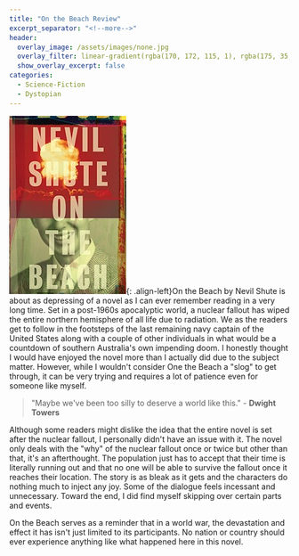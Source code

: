 ```yaml
---
title: "On the Beach Review"
excerpt_separator: "<!--more-->"
header:
  overlay_image: /assets/images/none.jpg
  overlay_filter: linear-gradient(rgba(170, 172, 115, 1), rgba(175, 35, 35, 1))
  show_overlay_excerpt: false
categories:
  - Science-Fiction
  - Dystopian
---
```

![on-the-beach-cover](/assets/images/on-the-beach.jpg){: .align-left}On the Beach by Nevil Shute is about as depressing of a novel as I can ever remember reading in a very long time. Set in a post-1960s apocalyptic world, a nuclear fallout has wiped the entire northern hemisphere of all life due to radiation. We as the readers get to follow in the footsteps of the last remaining navy captain of the United States along with a couple of other individuals in what would be a countdown of southern Australia's own impending doom. I honestly thought I would have enjoyed the novel more than I actually did due to the subject matter. However, while I wouldn't consider One the Beach a "slog" to get through, it can be very trying and requires a lot of patience even for someone like myself.

>"Maybe we've been too silly to deserve a world like this." - **Dwight Towers**

Although some readers might dislike the idea that the entire novel is set after the nuclear fallout, I personally didn't have an issue with it. The novel only deals with the "why" of the nuclear fallout once or twice but other than that, it's an afterthought. The population just has to accept that their time is literally running out and that no one will be able to survive the fallout once it reaches their location. The story is as bleak as it gets and the characters do nothing much to inject any joy. Some of the dialogue feels incessant and unnecessary. Toward the end, I did find myself skipping over certain parts and events. 

On the Beach serves as a reminder that in a world war, the devastation and effect it has isn't just limited to its participants. No nation or country should ever experience anything like what happened here in this novel. 